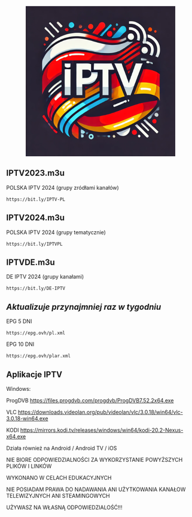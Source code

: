 <div align="center">
  <img src="IPTVPLDE2024LogoYinYang.png" alt="Logo" width="400" height="400" />
</div>

## IPTV2023.m3u

POLSKA IPTV 2024 (grupy zródłami kanałów)
```
https://bit.ly/IPTV-PL
```


## IPTV2024.m3u

POLSKA IPTV 2024 (grupy tematycznie)
```
https://bit.ly/IPTVPL
```


## IPTVDE.m3u

DE IPTV 2024 (grupy kanałami)
```
https://bit.ly/DE-IPTV
```


## *Aktualizuje przynajmniej raz w tygodniu*

EPG 5 DNI
```
https://epg.ovh/pl.xml
```
EPG 10 DNI
```
https://epg.ovh/plar.xml
```


## **Aplikacje IPTV**

Windows:

ProgDVB 
https://files.progdvb.com/progdvb/ProgDVB7.52.2x64.exe

VLC 
https://downloads.videolan.org/pub/videolan/vlc/3.0.18/win64/vlc-3.0.18-win64.exe

KODI 
https://mirrors.kodi.tv/releases/windows/win64/kodi-20.2-Nexus-x64.exe


Działa również na Android / Android TV / iOS



NIE BIORE ODPOWIEDZIALNOŚCI ZA WYKORZYSTANIE POWYŻSZYCH PLIKÓW I LINKÓW

WYKONANO W CELACH EDUKACYJNYCH

NIE POSIADAM PRAWA DO NADAWANIA ANI UŻYTKOWANIA KANAŁOW TELEWIZYJNYCH ANI STEAMINGOWYCH

UŻYWASZ NA WŁASNĄ ODPOWIEDZIALOŚĆ!!!

